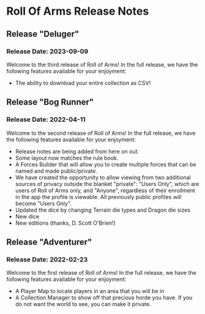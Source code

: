 # Roll Of Arms Release Notes
## Release "Deluger"
### Release Date: 2023-09-09
Welcome to the third release of Roll of Arms! In the full release, we have the following features available for your enjoyment:
* The ability to download your entire collection as CSV!

## Release "Bog Runner"
### Release Date: 2022-04-11
Welcome to the second release of Roll of Arms! In the full release, we have the following features available for your enjoyment:
* Release notes are being added from here on out.
* Some layout now matches the rule book.
* A Forces Builder that will allow you to create multiple forces that can be named and made public/private.
* We have created the opportunity to allow viewing from two additional sources of privacy outside the blanket "private": "Users Only", which are users of Roll of Arms only, and "Anyone", regardless of their enrollment in the app the profile is viewable. All previously public profiles will become "Users Only".
* Updated the dice by changing Terrain die types and Dragon die sizes
* New dice
* New editions (thanks, D. Scott O'Brien!)

## Release "Adventurer"
### Release Date: 2022-02-23
Welcome to the first release of Roll of Arms! In the full release, we have the following features available for your enjoyment:
* A Player Map to locate players in an area that you will be in
* A Collection Manager to show off that precious horde you have. If you do not want the world to see, you can make it private.
